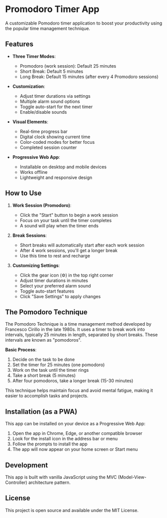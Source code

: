 # Promodoro Timer App

A customizable Pomodoro timer application to boost your productivity using the popular time management technique.

## Features

- **Three Timer Modes**:
  - Promodoro (work session): Default 25 minutes
  - Short Break: Default 5 minutes
  - Long Break: Default 15 minutes (after every 4 Promodoro sessions)

- **Customization**:
  - Adjust timer durations via settings
  - Multiple alarm sound options
  - Toggle auto-start for the next timer
  - Enable/disable sounds

- **Visual Elements**:
  - Real-time progress bar
  - Digital clock showing current time
  - Color-coded modes for better focus
  - Completed session counter

- **Progressive Web App**:
  - Installable on desktop and mobile devices
  - Works offline
  - Lightweight and responsive design

## How to Use

1. **Work Session (Promodoro)**:
   - Click the "Start" button to begin a work session
   - Focus on your task until the timer completes
   - A sound will play when the timer ends

2. **Break Sessions**:
   - Short breaks will automatically start after each work session
   - After 4 work sessions, you'll get a longer break
   - Use this time to rest and recharge

3. **Customizing Settings**:
   - Click the gear icon (⚙️) in the top right corner
   - Adjust timer durations in minutes
   - Select your preferred alarm sound
   - Toggle auto-start features
   - Click "Save Settings" to apply changes

## The Pomodoro Technique

The Pomodoro Technique is a time management method developed by Francesco Cirillo in the late 1980s. It uses a timer to break work into intervals, typically 25 minutes in length, separated by short breaks. These intervals are known as "pomodoros".

**Basic Process**:
1. Decide on the task to be done
2. Set the timer for 25 minutes (one pomodoro)
3. Work on the task until the timer rings
4. Take a short break (5 minutes)
5. After four pomodoros, take a longer break (15-30 minutes)

This technique helps maintain focus and avoid mental fatigue, making it easier to accomplish tasks and projects.

## Installation (as a PWA)

This app can be installed on your device as a Progressive Web App:

1. Open the app in Chrome, Edge, or another compatible browser
2. Look for the install icon in the address bar or menu
3. Follow the prompts to install the app
4. The app will now appear on your home screen or Start menu

## Development

This app is built with vanilla JavaScript using the MVC (Model-View-Controller) architecture pattern.

## License

This project is open source and available under the MIT License. 